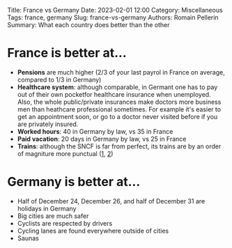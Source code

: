 Title: France vs Germany
Date: 2023-02-01 12:00
Category: Miscellaneous
Tags: france, germany
Slug: france-vs-germany
Authors: Romain Pellerin
Summary: What each country does better than the other

# France is better at...

- **Pensions** are much higher (2/3 of your last payrol in France on average, compared to 1/3 in Germany)
- **Healthcare system**: although comparable, in Germant one has to pay out of their own pocketfor healthcare insurance when unemployed. Also, the whole public/private insurances make doctors more business men than heathcare professional sometimes. For example it's easier to get an appointment soon, or go to a doctor never visited before if you are privately insured.
- **Worked hours**: 40 in Germany by law, vs 35 in France
- **Paid vacation**: 20 days in Germany by law, vs 25 in France
- **Trains**: although the SNCF is far from perfect, its trains are by an order of magniture more punctual ([1](https://www.thelocal.de/20220727/opinion-the-shocking-state-of-german-trains-exposes-the-myth-about-punctuality), [2](https://www.arte.tv/de/videos/107194-015-A/re-chaos-auf-der-schiene/))

# Germany is better at...

- Half of December 24, December 26, and half of December 31 are holidays in Germany
- Big cities are much safer
- Cyclists are respected by drivers
- Cycling lanes are found everywhere outside of cities
- Saunas
